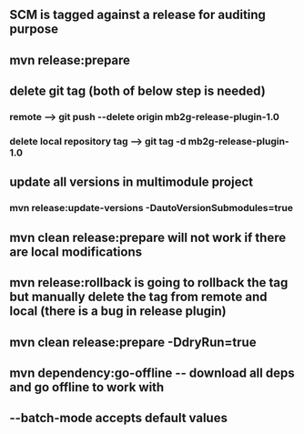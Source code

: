 ## SCM is tagged against a release for auditing purpose
## mvn release:prepare
## delete git tag (both of below step is needed)
### remote --> git push --delete origin mb2g-release-plugin-1.0
### delete local repository tag --> git tag -d mb2g-release-plugin-1.0   
## update all versions in multimodule project
### mvn release:update-versions -DautoVersionSubmodules=true
## mvn clean release:prepare will not work if there are local modifications
## mvn release:rollback is going to rollback the tag but manually delete the tag from remote and local (there is a bug in release plugin)
## mvn clean release:prepare -DdryRun=true
## mvn dependency:go-offline -- download all deps and go offline to work with
## --batch-mode accepts default values
